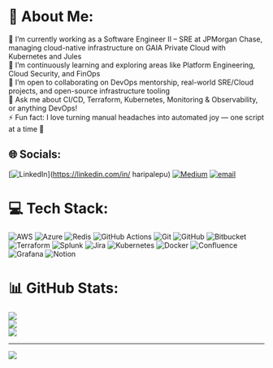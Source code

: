 # 💫 About Me:
🔭 I’m currently working as a Software Engineer II – SRE at JPMorgan Chase, managing cloud-native infrastructure on GAIA Private Cloud with Kubernetes and Jules<br>🌱 I’m continuously learning and exploring areas like Platform Engineering, Cloud Security, and FinOps<br>👯 I’m open to collaborating on DevOps mentorship, real-world SRE/Cloud projects, and open-source infrastructure tooling<br>💬 Ask me about CI/CD, Terraform, Kubernetes, Monitoring & Observability, or anything DevOps!<br>⚡ Fun fact: I love turning manual headaches into automated joy — one script at a time 🚀


## 🌐 Socials:
[![LinkedIn](https://img.shields.io/badge/LinkedIn-%230077B5.svg?logo=linkedin&logoColor=white)](https://linkedin.com/in/	haripalepu) [![Medium](https://img.shields.io/badge/Medium-12100E?logo=medium&logoColor=white)](https://medium.com/@hareepalepu) [![email](https://img.shields.io/badge/Email-D14836?logo=gmail&logoColor=white)](mailto:harikpalepu@gmail.com) 

# 💻 Tech Stack:
![AWS](https://img.shields.io/badge/AWS-%23FF9900.svg?style=for-the-badge&logo=amazon-aws&logoColor=white) ![Azure](https://img.shields.io/badge/azure-%230072C6.svg?style=for-the-badge&logo=microsoftazure&logoColor=white) ![Redis](https://img.shields.io/badge/redis-%23DD0031.svg?style=for-the-badge&logo=redis&logoColor=white) ![GitHub Actions](https://img.shields.io/badge/github%20actions-%232671E5.svg?style=for-the-badge&logo=githubactions&logoColor=white) ![Git](https://img.shields.io/badge/git-%23F05033.svg?style=for-the-badge&logo=git&logoColor=white) ![GitHub](https://img.shields.io/badge/github-%23121011.svg?style=for-the-badge&logo=github&logoColor=white) ![Bitbucket](https://img.shields.io/badge/bitbucket-%230047B3.svg?style=for-the-badge&logo=bitbucket&logoColor=white) ![Terraform](https://img.shields.io/badge/terraform-%235835CC.svg?style=for-the-badge&logo=terraform&logoColor=white) ![Splunk](https://img.shields.io/badge/splunk-%23000000.svg?style=for-the-badge&logo=splunk&logoColor=white) ![Jira](https://img.shields.io/badge/jira-%230A0FFF.svg?style=for-the-badge&logo=jira&logoColor=white) ![Kubernetes](https://img.shields.io/badge/kubernetes-%23326ce5.svg?style=for-the-badge&logo=kubernetes&logoColor=white) ![Docker](https://img.shields.io/badge/docker-%230db7ed.svg?style=for-the-badge&logo=docker&logoColor=white) ![Confluence](https://img.shields.io/badge/confluence-%23172BF4.svg?style=for-the-badge&logo=confluence&logoColor=white) ![Grafana](https://img.shields.io/badge/grafana-%23F46800.svg?style=for-the-badge&logo=grafana&logoColor=white) ![Notion](https://img.shields.io/badge/Notion-%23000000.svg?style=for-the-badge&logo=notion&logoColor=white)
# 📊 GitHub Stats:
![](https://github-readme-stats.vercel.app/api?username=Haripalepu&theme=radical&hide_border=false&include_all_commits=false&count_private=false)<br/>
![](https://nirzak-streak-stats.vercel.app/?user=Haripalepu&theme=radical&hide_border=false)<br/>
![](https://github-readme-stats.vercel.app/api/top-langs/?username=Haripalepu&theme=radical&hide_border=false&include_all_commits=false&count_private=false&layout=compact)



---
[![](https://visitcount.itsvg.in/api?id=Haripalepu&icon=0&color=0)](https://visitcount.itsvg.in)

<!-- Proudly created with GPRM ( https://gprm.itsvg.in ) -->